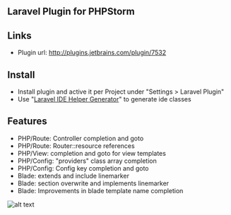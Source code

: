 Laravel Plugin for PHPStorm
-------------

## Links
 * Plugin url: http://plugins.jetbrains.com/plugin/7532

## Install
 * Install plugin and active it per Project under "Settings > Laravel Plugin"
 * Use "[Laravel IDE Helper Generator](https://github.com/barryvdh/laravel-ide-helper)" to generate ide classes

## Features
 * PHP/Route: Controller completion and goto
 * PHP/Route: Router::resource references
 * PHP/View: completion and goto for view templates
 * PHP/Config: "providers" class array completion
 * PHP/Config: Config key completion and goto
 * Blade: extends and include linemarker
 * Blade: section overwrite and implements linemarker
 * Blade: Improvements in blade template name completion

![alt text](http://plugins.jetbrains.com/files/7532/screenshot_14670.png)

